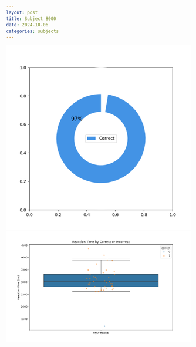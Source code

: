 ```yaml
---
layout: post
title: Subject 8000
date: 2024-10-06
categories: subjects
---
```


![](data/8000/run-5/8000_DSST_acc_{sub}.png)
![](data/8000/run-5/8000_DSST_rt.png)
